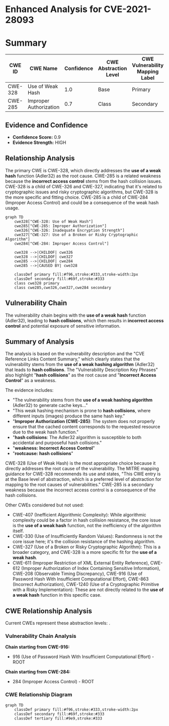 # Enhanced Analysis for CVE-2021-28093

# Summary
| CWE ID | CWE Name | Confidence | CWE Abstraction Level | CWE Vulnerability Mapping Label | CWE-Vulnerability Mapping Notes |
|---|---|---|---|---|---|
| CWE-328 | Use of Weak Hash | 1.0 | Base | Primary | Allowed |
| CWE-285 | Improper Authorization | 0.7 | Class | Secondary | Allowed-with-Review |

## Evidence and Confidence

*   **Confidence Score:** 0.9
*   **Evidence Strength:** HIGH

## Relationship Analysis
The primary CWE is CWE-328, which directly addresses the **use of a weak hash** function (Adler32) as the root cause. CWE-285 is a related weakness because the **incorrect access control** stems from the hash collision issues. CWE-328 is a child of CWE-326 and CWE-327, indicating that it's related to cryptographic issues and risky cryptographic algorithms, but CWE-328 is the more specific and fitting choice. CWE-285 is a child of CWE-284 (Improper Access Control) and could be a consequence of the weak hash usage.

```mermaid
graph TD
    cwe328["CWE-328: Use of Weak Hash"]
    cwe285["CWE-285: Improper Authorization"]
    cwe326["CWE-326: Inadequate Encryption Strength"]
    cwe327["CWE-327: Use of a Broken or Risky Cryptographic Algorithm"]
    cwe284["CWE-284: Improper Access Control"]

    cwe328 -->|CHILDOF| cwe326
    cwe328 -->|CHILDOF| cwe327
    cwe285 -->|CHILDOF| cwe284
    cwe285 -->|CAUSED BY| cwe328

    classDef primary fill:#f96,stroke:#333,stroke-width:2px
    classDef secondary fill:#69f,stroke:#333
    class cwe328 primary
    class cwe285,cwe326,cwe327,cwe284 secondary
```

## Vulnerability Chain
The vulnerability chain begins with the **use of a weak hash** function (Adler32), leading to **hash collisions**, which then results in **incorrect access control** and potential exposure of sensitive information.

## Summary of Analysis
The analysis is based on the vulnerability description and the "CVE Reference Links Content Summary," which clearly states that the vulnerability stems from the **use of a weak hashing algorithm** (Adler32) that leads to **hash collisions**. The "Vulnerability Description Key Phrases" also highlight "**hash collisions**" as the root cause and "**Incorrect Access Control**" as a weakness.

The evidence includes:
*   "The vulnerability stems from the **use of a weak hashing algorithm** (Adler32) to generate cache keys..."
*   "This weak hashing mechanism is prone to **hash collisions**, where different inputs (images) produce the same hash key."
*   "**Improper Authorization (CWE-285)**: The system does not properly ensure that the cached content corresponds to the requested resource due to the weak hash function."
*   "**hash collisions**: The Adler32 algorithm is susceptible to both accidental and purposeful hash collisions."
*   "**weakness:** **Incorrect Access Control**"
*   "**rootcause:** **hash collisions**"

CWE-328 (Use of Weak Hash) is the most appropriate choice because it directly addresses the root cause of the vulnerability. The MITRE mapping guidance for CWE-328 recommends its use and states, "This CWE entry is at the Base level of abstraction, which is a preferred level of abstraction for mapping to the root causes of vulnerabilities." CWE-285 is a secondary weakness because the incorrect access control is a consequence of the hash collisions.

Other CWEs considered but not used:

*   CWE-407 (Inefficient Algorithmic Complexity): While algorithmic complexity could be a factor in hash collision resistance, the core issue is the **use of a weak hash** function, not the inefficiency of the algorithm itself.
*   CWE-330 (Use of Insufficiently Random Values): Randomness is not the core issue here; it's the collision resistance of the hashing algorithm.
*   CWE-327 (Use of a Broken or Risky Cryptographic Algorithm): This is a broader category, and CWE-328 is a more specific fit for the **use of a weak hash**.
*   CWE-611 (Improper Restriction of XML External Entity Reference), CWE-612 (Improper Authorization of Index Containing Sensitive Information), CWE-208 (Observable Timing Discrepancy), CWE-916 (Use of Password Hash With Insufficient Computational Effort), CWE-863 (Incorrect Authorization), CWE-1240 (Use of a Cryptographic Primitive with a Risky Implementation): These are not directly related to the **use of a weak hash** function in this specific case.


## CWE Relationship Analysis

Current CWEs represent these abstraction levels: .


### Vulnerability Chain Analysis

**Chain starting from CWE-916:**
- 916 (Use of Password Hash With Insufficient Computational Effort) - ROOT


**Chain starting from CWE-284:**
- 284 (Improper Access Control) - ROOT



### CWE Relationship Diagram

```mermaid
graph TD
    classDef primary fill:#f96,stroke:#333,stroke-width:2px
    classDef secondary fill:#69f,stroke:#333
    classDef tertiary fill:#9e9,stroke:#333
```
